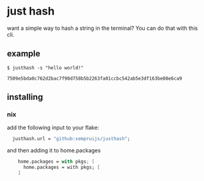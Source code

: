 # just hash

want a simple way to hash a string in the terminal? You can do that with this cli.

## example

```shell
$ justhash -s "hello world!"

7509e5bda0c762d2bac7f90d758b5b2263fa01ccbc542ab5e3df163be08e6ca9
```

## installing

### nix

add the following input to your flake:

```nix
  justhash.url = "github:sempruijs/justhash";
```

and then adding it to home.packages

```nix
    home.packages = with pkgs; [
      home.packages = with pkgs; [
    ]
```
